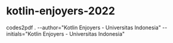 # kotlin-enjoyers-2022

codes2pdf . --author="Kotlin Enjoyers - Universitas Indonesia" --initials="Kotlin Enjoyers - Universitas Indonesia"

